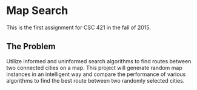 # Map Search

This is the first assignment for CSC 421 in the fall of 2015.

## The Problem

Utilize informed and uninformed search algorithms to find routes between two
connected cities on a map. This project will generate random map instances in an
intelligent way and compare the performance of various algorithms to find the
best route between two randomly selected cities.
